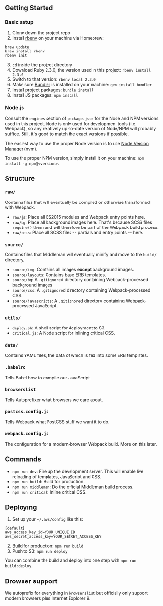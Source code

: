 ## Getting Started
### Basic setup
1. Clone down the project repo
2. Install [rbenv](https://github.com/sstephenson/rbenv) on your machine via Homebrew:
```
brew update
brew install rbenv
rbenv init
```
3. `cd` inside the project directory
4. Download Ruby 2.3.0, the version used in this project: `rbenv install 2.3.0`
5. Switch to that version: `rbenv local 2.3.0`
6. Make sure [Bundler](http://bundler.io/) is installed on your machine: `gem install bundler`
7. Install project packages: `bundle install`
8. Install JS packages: `npm install`

### Node.js
Consult the `engines` section of `package.json` for the Node and NPM versions used in this project. Node is only used for development tools (i.e. Webpack), so any relatively up-to-date version of Node/NPM will probably suffice. Still, it's good to match the exact versions if possible.

The easiest way to use the proper Node version is to use [Node Version Manager](https://github.com/creationix/nvm) (nvm).

To use the proper NPM version, simply install it on your machine: `npm install -g npm@<version>`.


## Structure
### `raw/`
Contains files that will eventually be compiled or otherwise transformed with Webpack.

+ `raw/js`: Place all ES2015 modules and Webpack entry points here.
+ `raw/bg`: Place all background images here. That's because SCSS files `require()` them and will therefore be part of the Webpack build process.
+ `raw/scss`: Place all SCSS files -- partials and entry points -- here.

### `source/`
Contains files that Middleman will eventually minify and move to the `build/` directory.

+ `source/img`: Contains all images **except** background images.
+ `source/layouts`: Contains base ERB templates.
+ `source/bg`: A `.gitignore`d directory containing Webpack-processed background images
+ `source/css`: A `.gitignore`d directory containing Webpack-processed CSS.
+ `source/javascripts`: A `.gitignore`d directory containing Webpack-processed JavaScript.

### `utils/`
+ `deploy.sh`: A shell script for deployment to S3.
+ `critical.js`: A Node script for inlining critical CSS.

### `data/`
Contains YAML files, the data of which is fed into some ERB templates.

### `.babelrc`
Tells Babel how to compile our JavaScript.

### `browserslist`
Tells Autoprefixer what browsers we care about.

### `postcss.config.js`
Tells Webpack what PostCSS stuff we want it to do.

### `webpack.config.js`
The configuration for a modern-browser Webpack build. More on this later.


## Commands
+ `npm run dev`: Fire up the development server. This will enable live reloading of templates, JavaScript and CSS.
+ `npm run build`: Build for production.
+ `npm run middleman`: Do the official Middleman build process.
+ `npm run critical`: Inline critical CSS.


## Deploying
1. Set up your `~/.aws/config` like this:
```
[default]
aws_access_key_id=YOUR_UNIQUE_ID
aws_secret_access_key=YOUR_SECRET_ACCESS_KEY
```

2. Build for production: `npm run build`
3. Push to S3: `npm run deploy`

You can combine the build and deploy into one step with `npm run build:deploy`.


## Browser support
We autoprefix for everything in `browserslist` but officially only support modern browsers plus Internet Explorer 9.
